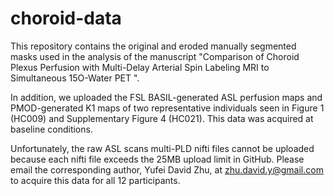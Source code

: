 # choroid-data

This repository contains the original and eroded manually segmented masks used in the analysis of the manuscript "Comparison of Choroid Plexus Perfusion with Multi-Delay Arterial Spin Labeling MRI to Simultaneous 15O-Water PET ". 

In addition, we uploaded the FSL BASIL-generated ASL perfusion maps and PMOD-generated K1 maps of two representative individuals seen in Figure 1 (HC009) and Supplementary Figure 4 (HC021). This data was acquired at baseline conditions.   

Unfortunately, the raw ASL scans multi-PLD nifti files cannot be uploaded because each nifti file exceeds the 25MB upload limit in GitHub. Please email the corresponding author, Yufei David Zhu, at zhu.david.y@gmail.com to acquire this data for all 12 participants. 
